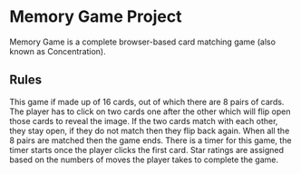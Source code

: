 # Memory Game Project

Memory Game is a complete browser-based card matching game (also known as Concentration).

## Rules

This game if made up of 16 cards, out of which there are 8 pairs of cards. The player has to click on two cards one after the other which will flip open those cards to reveal the image. If the two cards match with each other, they stay open, if they do not match then they flip back again. When all the 8 pairs are matched then the game ends. There is a timer for this game, the timer starts once the player clicks the first card. Star ratings are assigned based on the numbers of moves the player takes to complete the game.
